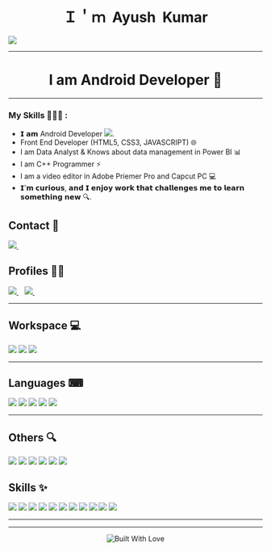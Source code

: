 <h1 align="center"> Ｉ＇ｍ&nbsp;&nbsp;Ayush &nbsp;Kumar </h1>
 
<img src="https://camo.githubusercontent.com/fb15905b37a618004c87a9e66eb97b870f07d63b110a2c3009d7bed69f6c2fc3/68747470733a2f2f6d656469612e74656e6f722e636f6d2f336254785a34486472797341414141432f706978656c732d6e656f6e2e676966"/>
<hr>
<h1 align="center"><b> I am Android Developer 🤖</b></h3>

<hr>

<h3> My Skills  👱🏻‍♂️ :</h3>
<ul>
 <li>𝗜 𝗮𝗺 Android Developer <img src="https://img.shields.io/badge/Android-3DDC84?style=for-the-badge&logo=android&logoColor=white" />.</li>
 <li> Front End Developer (HTML5, CSS3, JAVASCRIPT) 🌐</li>
  <li> I am Data Analyst & Knows about data management in Power BI 📊 </li>
 <li> I am C++ Programmer ⚡️ </li>
 <li> I am a video editor in Adobe Priemer Pro and Capcut PC  💻 </li>
 <li>𝗜'𝗺 𝗰𝘂𝗿𝗶𝗼𝘂𝘀, 𝗮𝗻𝗱 𝗜 𝗲𝗻𝗷𝗼𝘆 𝘄𝗼𝗿𝗸 𝘁𝗵𝗮𝘁 𝗰𝗵𝗮𝗹𝗹𝗲𝗻𝗴𝗲𝘀 𝗺𝗲 𝘁𝗼 𝗹𝗲𝗮𝗿𝗻 𝘀𝗼𝗺𝗲𝘁𝗵𝗶𝗻𝗴 𝗻𝗲𝘄 🔍.</li> 

<!--  <li></li>
 <li></li> -->
 </ul>
 
## Contact 📱
<a href="mailto:ayushkrrana312@gmail.com">
    <img src="https://img.shields.io/badge/Gmail-D14836?style=for-the-badge&logo=gmail&logoColor=white"/>
</a>&nbsp;&nbsp;

<!-- </a>&nbsp;&nbsp; -->

## Profiles 🧒🏽
<a href="https://github.com/ayushkrrana">
    <img src="https://img.shields.io/badge/GitHub-100000?style=for-the-badge&logo=github&logoColor=white" />
</a>&nbsp;&nbsp;

<a href="https://www.linkedin.com/in/ayush-kumar-6b528b249/">
    <img src="https://img.shields.io/badge/LinkedIn-0077B5?style=for-the-badge&logo=linkedin&logoColor=white"/>
</a>&nbsp;&nbsp;


<!-- <a href="https://leetcode.com/Subham9311/">
    <img src="https://img.shields.io/badge/-LeetCode-FFA116?style=for-the-badge&logo=LeetCode&logoColor=black"/>
</a>&nbsp;&nbsp;
 -->

<hr>

## Workspace 💻
<p align='left'>
    <img src="https://img.shields.io/badge/AMD-ED1C24.svg?style=for-the-badge&logo=AMD&logoColor=white" />
    <img src="https://img.shields.io/badge/RAM-8GB-%230071C5.svg?&style=for-the-badge&logoColor=white" />
    <img
        src="https://img.shields.io/badge/nvidia-rtx%203050-%2376B900.svg?&style=for-the-badge&logo=nvidia&logoColor=white" />
   
</p>

<hr>

## Languages ⌨
<p align="left">
    <img src="https://img.shields.io/badge/C-00599C?style=for-the-badge&logo=c&logoColor=white" />
    <img src="https://img.shields.io/badge/HTML5-E34F26?style=for-the-badge&logo=html5&logoColor=white" />
    <img src="https://img.shields.io/badge/CSS3-1572B6?style=for-the-badge&logo=css3&logoColor=white" />
    <img src="https://img.shields.io/badge/JavaScript-323330?style=for-the-badge&logo=javascript&logoColor=F7DF1E" />
 <img src="https://img.shields.io/badge/kotlin-%237F52FF.svg?style=for-the-badge&logo=kotlin&logoColor=white" />
</p>
</p>

<hr>

## Others 🔍
<p align="left">
    <img src="https://img.shields.io/badge/Visual_Studio_Code-0078D4?style=for-the-badge&logo=visual%20studio%20code&logoColor=white"/>
 <img src="https://img.shields.io/badge/Android%20Studio-3DDC84.svg?style=for-the-badge&logo=Android-Studio&logoColor=white"/>
    <img src="https://img.shields.io/badge/HackTheBox-111927?style=for-the-badge&logo=Hack%20The%20Box&logoColor=9FEF00"/>
    <img src="https://img.shields.io/badge/Slack-4A154B?style=for-the-badge&logo=slack&logoColor=white"/>
    <img src="https://img.shields.io/badge/GIT-E44C30?style=for-the-badge&logo=git&logoColor=white"/>
    <img src="https://img.shields.io/badge/Firefox_Browser-FF7139?style=for-the-badge&logo=Firefox-Browser&logoColor=white"/>
</p>

## Skills ✨
<p align="left">
   <img src="https://img.shields.io/badge/Android-3DDC84?style=for-the-badge&logo=android&logoColor=white" />   
 <img src="https://img.shields.io/badge/LeetCode-000000?style=for-the-badge&logo=LeetCode&logoColor=#d16c06" />  
   <img src="https://img.shields.io/badge/C%2B%2B-00599C?style=for-the-badge&logo=c%2B%2B&logoColor=white" />    
 <img src="https://img.shields.io/badge/kotlin-%237F52FF.svg?style=for-the-badge&logo=kotlin&logoColor=white" />
  <img src="https://img.shields.io/badge/HTML5-E34F26?style=for-the-badge&logo=html5&logoColor=white" />
  <img src="https://img.shields.io/badge/CSS3-1572B6?style=for-the-badge&logo=css3&logoColor=white" />
 <img src="https://img.shields.io/badge/JavaScript-323330?style=for-the-badge&logo=javascript&logoColor=F7DF1E" />
 <img src="https://img.shields.io/badge/Adobe%20Premiere%20Pro-9999FF?style=for-the-badge&logo=Adobe%20Premiere%20Pro&logoColor=white" />
    <img src="https://img.shields.io/badge/Canva-%2300C4CC.svg?&style=for-the-badge&logo=Canva&logoColor=white" />
    <img src="https://img.shields.io/badge/Microsoft-0078D4?style=for-the-badge&logo=microsoft&logoColor=white" />
    <img src="https://img.shields.io/badge/power_bi-F2C811?style=for-the-badge&logo=powerbi&logoColor=black" />
 
</p>

<hr>
<hr>
<!-- <p><img align="center" src="https://github-readme-streak-stats.herokuapp.com/?user=codexsubham&" alt="codexsubham" /></p>
&nbsp;
<p align='center'>
  <a href="#"><img src="https://github-readme-stats.vercel.app/api?username=codexsubham&show_icons=true&count_private=true&theme=dark" width="350"></a>
</p> -->
<p align="center">
<img  src="https://forthebadge.com/images/badges/built-with-love.svg" alt="Built With Love">
</p>
